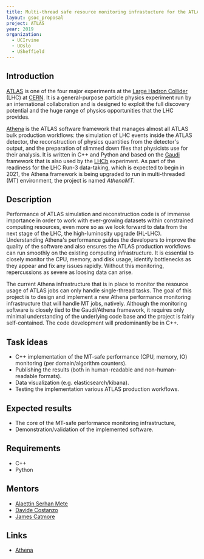 ```yaml
---
title: Multi-thread safe resource monitoring infrastucture for the ATLAS experiment
layout: gsoc_proposal
project: ATLAS
year: 2019
organization:
  - UCIrvine
  - UOslo
  - USheffield
---
```


## Introduction
[ATLAS](http://atlas.cern) is one of the four major experiments at the [Large Hadron Collider](http://home.web.cern.ch/topics/large-hadron-collider) (LHC) at [CERN](http://home.cern/).
It is a general-purpose particle physics experiment run by an international collaboration and is designed to exploit the full discovery potential and the huge range of physics opportunities that the LHC provides.

[Athena](https://gitlab.cern.ch/atlas/athena) is the ATLAS software framework that manages almost all ATLAS
bulk production workflows: the simulation of LHC events inside the ATLAS detector,
the reconstruction of physics quantities from the detector's output, and the
preparation of slimmed down files that physicists use for their analysis.
It is written in C++ and Python and based on the [Gaudi](https://gitlab.cern.ch/gaudi) framework that is also used by the [LHCb](http://lhcb.cern.ch/) experiment.
As part of the readiness for the LHC Run-3 data-taking, which is expected to
begin in 2021, the Athena framework is being upgraded to run in multi-threaded
(MT) environment, the project is named *AthenaMT*.

## Description
Performance of ATLAS simulation and reconstruction code is of immense importance in order to work with ever-growing datasets within constrained computing resources, even more so as we look forward to data from the next
stage of the LHC, the high-luminosity upgrade (HL-LHC).
Understanding Athena's performance guides the developers to improve the quality of the software and also ensures the ATLAS production workflows can run smoothly on the existing computing infrastructure.
It is essential to closely monitor the CPU, memory, and disk usage, identify bottlenecks as they appear and fix any issues rapidly.
Without this monitoring, repercussions as severe as loosing data can arise.

The current Athena infrastructure that is in place to monitor the resource usage of ATLAS jobs can only handle single-thread tasks.
The goal of this project is to design and implement a new Athena performance monitoring infrastructure that will handle MT jobs, natively.
Although the monitoring software is closely tied to the Gaudi/Athena framework, it requires only minimal understanding of the underlying code base
and the project is fairly self-contained.
The code development will predominantly be in C++.

## Task ideas
 * C++ implementation of the MT-safe performance (CPU, memory, IO) monitoring (per domain/algorithm counters).
 * Publishing the results (both in human-readable and non-human-readable formats).
 * Data visualization (e.g. elasticsearch/kibana).
 * Testing the implementation various ATLAS production workflows.

## Expected results
 * The core of the MT-safe performance monitoring infrastructure,
 * Demonstration/validation of the implemented software.

## Requirements
 * C++
 * Python

## Mentors
  * [Alaettin Serhan Mete](mailto:serhanmete@gmail.com)
  * [Davide Costanzo](mailto:davide.costanzo@gmail.com)
  * [James Catmore](mailto:james.catmore@cern.ch)

## Links
  * [Athena](https://gitlab.cern.ch/atlas/athena)
